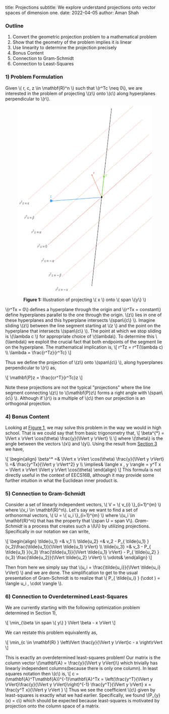 title: Projections
subtitle: We explore understand projections onto vector spaces of dimension one.
date: 2022-04-05
author: Aman Shah

### Outline
<ol>
    <li>Convert the geometric projection problem to a mathematical problem</li>
    <li>Show that the geometry of the problem implies it is linear</li>
    <li>Use linearity to determine the projection precisely</li>
    <li>Bonus Content</li>
    <li>Connection to Gram-Schmidt</li>
    <li>Connection to Least-Squares</li>
</ol>

### 1) Problem Formulation

Given \\( r, c, z \in \mathbf{R}^n \\) such that \\(r^Tc \neq 0\\), we are interested in the problem of projecting \\(z\\) onto \\(c\\) along hyperplanes perpendicular to \\(r\\).  
<figure align="center">
  <img src="/server/static/img/setup.png" alt=":(" width="600" height="600"/>
  <figcaption> <b>Figure 1:</b> Illustration of projecting \( x \) onto \( span \{y\} \)</figcaption>
</figure>

\\(r^Tx = 0\\) defines a hyperplane through the origin and \\(r^Tx = constant\\) define hyperplanes parallel to the one through the origin. \\(z\\) lies in one of these hyperplanes and this hyperplane intersects \\(span\\{c\\} \\). Imagine sliding \\(z\\) between the line segment starting at \\(z \\) and the point on the hyperplane that intersects \\(span\\{c\\} \\). The point at which we stop sliding is \\(\lambda c \\) for appropriate choice of \\(\lambda\\). To determine this \\(\lambda\\) we exploit the crucial fact that both endpoints of the segment lie on the hyperplane. The mathematical implication is,
\\[
    r^Tz = r^T(\lambda c) \\\\
    \lambda = \frac{r^Tz}{r^Tc}
\\]

Thus we define the projection of \\(z\\) onto \\(span\\{c\\} \\), along hyperplanes perpendicular to \\(r\\) as,

\\[
    \mathbf{P}z = \frac{cr^T}{r^Tc}z
\\]

Note these projections are not the typical "projections" where the line segment connecting \\(z\\) to \\(\mathbf{P}z\\) forms a right angle with \\(span\\{c\\} \\). Although if \\(r\\) is a multiple of \\(c\\) then our projection is an orthogonal projection.

### 4) Bonus Content

Looking at [Figure 1](#1-problem-formulation), we may solve this problem in the way we would in high school. That is we could say that from basic trigonometry that,
\\[
    \beta^{*} = \lVert x \rVert \cos(\theta) \frac{y}{\lVert y \rVert} \\\\
\\]
where \\(\theta\\) is the angle between the vectors \\(x\\) and \\(y\\). Using the result from [Section 3](#3-determine--pycdot-precisely) we have,

\\[
    \begin{align}
    \beta^* =& \lVert x \rVert \cos(\theta) \frac{y}{\lVert y \rVert}  \\\\
            =&  \frac{y^Tx}{\Vert y \rVert^2} y \\\\
    \implies& \langle x , y \rangle = y^T x = \lVert x \rVert \lVert y \rVert \cos(\theta)
    \end{align}
\\]
This formula is not directly useful in the context of EECS16B, although it may provide some further intuition in what the Euclidean inner product is.

### 5) Connection to Gram-Schmidt

Consider a set of linearly independent vectors, \\( V = \\{ v_{i} \\}\_{i=1}^{m} \\) where \\(v_i \in \mathbf{R}^n\\). Let's say we want to find a set of orthonormal vectors, \\( U = \\{ u_i \\}\_{i=1}^{m} \\) where \\(u_i \in \mathbf{R}^n\\) that has the property that \\(span U = span V\\). *Gram-Schmidt* is a process that creates such a \\(U\\) by utilizing projections. Specifically in our notation we can write,

\\[
    \begin{align}
        \tilde{u_1} =& v_1 \\\\
        \tilde{u_2} =& v_2 - P_{ \tilde{u_1} }(v_2)\frac{\tilde{u_1}}{\lVert \tilde{u_1} \rVert} \\\\
        \tilde{u_3} =& v_3 - P_{ \tilde{u_1} }(v_3) \frac{\tilde{u_1}}{\lVert \tilde{u_1} \rVert} - P_{ \tilde{u_2} }(v_3) \frac{\tilde{u_2}}{\lVert \tilde{u_2} \rVert}  \\\\
        \vdots&
    \end{align}
\\]

Then from here we simply say that \\(u_i = \frac{\tilde{u_i}}{\lVert \tilde{u_i} \rVert}  \\) and we are done. The simplification to get to the usual presentation of Gram-Schmidt is to realize that \\( P_{ \tilde{u_i} } (\cdot ) = \langle u_i , \cdot \rangle \\).

### 6) Connection to Overdetermined Least-Squares

We are currently starting with the following optimization problem determined in Section 1),

\\[
    \min_{\beta \in span \\{ y\\} } \lVert \beta - x \rVert 
\\]

We can restate this problem equivalently as,

\\[
    \min_{c \in \mathbf{R} } \left\lVert \frac{y}{\lVert y \rVert}c - x \right\rVert 
\\]

This is exactly an overdetermined least-squares problem! Our matrix is the column vector \\(\mathbf{A} = \frac{y}{\lVert y \rVert}\\) which trivially has linearly independent columns(because there is only one column). In least squares notation then \\(c\\) is, 
\\[
    c = (\mathbf{A}^T\mathbf{A})^{-1}\mathbf{A}^Tx = \left(\frac{y^T}{\lVert y \rVert}\frac{y}{\lVert y \rVert}\right)^{-1} \frac{y^T}{\lVert y \rVert} x = \frac{y^T x}{\lVert y \rVert }
\\]
Thus we see the coefficient \\(c\\) given by least-squares is exactly what we had earlier. Specifically, we found \\(P_{y}(x) = c\\) which should be expected because least-squares is motivated by projection onto the column space of a matrix.
[^1]: In many engineering and physics contexts the term *superposition* is used instead of additivity. 
[^2]: This proof is fine to omit on first reading.
[^3]: This fact that a linear transformation can be identified by a vector is called *duality*. Though innocuous this is a big deal and something you should become familiar with if you are interested in optimization, linear algebra, or further calculus.